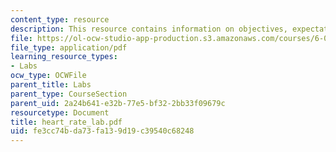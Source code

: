 ```yaml
---
content_type: resource
description: This resource contains information on objectives, expectations, and senser.
file: https://ol-ocw-studio-app-production.s3.amazonaws.com/courses/6-071j-introduction-to-electronics-signals-and-measurement-spring-2006/fe3cc74bda73fa139d19c39540c68248_heart_rate_lab.pdf
file_type: application/pdf
learning_resource_types:
- Labs
ocw_type: OCWFile
parent_title: Labs
parent_type: CourseSection
parent_uid: 2a24b641-e32b-77e5-bf32-2bb33f09679c
resourcetype: Document
title: heart_rate_lab.pdf
uid: fe3cc74b-da73-fa13-9d19-c39540c68248
---
```

